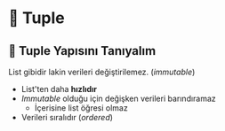 # 👝 Tuple

## 🔰 Tuple Yapısını Tanıyalım

List gibidir lakin verileri değiştirilemez. \(_immutable_\)

* List'ten daha **hızlıdır**
* _Immutable_ olduğu için değişken verileri barındıramaz
  * İçerisine list öğresi olmaz
* Verileri sıralıdır \(_ordered_\)

